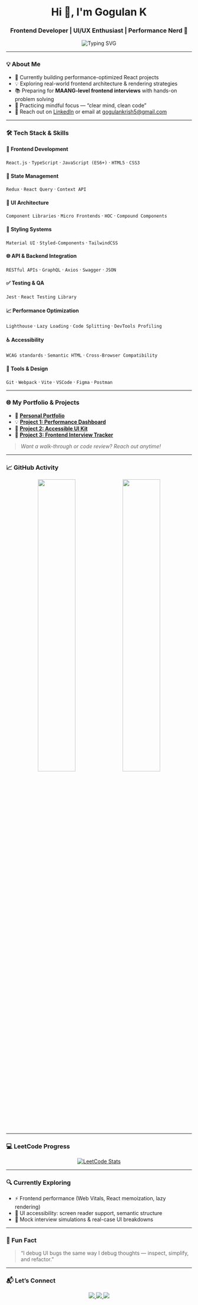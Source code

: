 <!-- Profile Header -->
<h1 align="center">Hi 👋, I'm Gogulan K</h1>
<h3 align="center">Frontend Developer | UI/UX Enthusiast | Performance Nerd 🚀</h3>

<p align="center">
  <img src="https://readme-typing-svg.demolab.com?font=Fira+Code&pause=1000&color=00F7EF&center=true&vCenter=true&width=435&lines=Frontend+Developer+%7C+React+%7C+JS+%7C+Performance;Preparing+for+MAANG-level+Frontend+Interviews;I+design+for+users+and+code+for+clarity;Clean+code+%2B+Clear+UI+%3D+Good+Vibes" alt="Typing SVG" />
</p>

---

### 💡 About Me

- 🔭 Currently building performance-optimized React projects  
- 💡 Exploring real-world frontend architecture & rendering strategies  
- 📚 Preparing for **MAANG-level frontend interviews** with hands-on problem solving  
- 🧠 Practicing mindful focus — “clear mind, clean code”  
- 💌 Reach out on [LinkedIn](https://www.linkedin.com/in/gogulankanagaraj/) or email at [gogulankrish5@gmail.com](mailto:gogulankrish5@gmail.com)

---

### 🛠️ Tech Stack & Skills

#### 🚀 Frontend Development
`React.js` · `TypeScript` · `JavaScript (ES6+)` · `HTML5` · `CSS3`

#### 🧩 State Management
`Redux` · `React Query` · `Context API`

#### 🧱 UI Architecture
`Component Libraries` · `Micro Frontends` · `HOC` · `Compound Components`

#### 🎨 Styling Systems
`Material UI` · `Styled-Components` · `TailwindCSS`

#### 🌐 API & Backend Integration
`RESTful APIs` · `GraphQL` · `Axios` · `Swagger` · `JSON`

#### ✅ Testing & QA
`Jest` · `React Testing Library`

#### 📈 Performance Optimization
`Lighthouse` · `Lazy Loading` · `Code Splitting` · `DevTools Profiling`

#### ♿ Accessibility
`WCAG standards` · `Semantic HTML` · `Cross-Browser Compatibility`

#### 🧰 Tools & Design
`Git` · `Webpack` · `Vite` · `VSCode` · `Figma` · `Postman`

---

### 🌐 My Portfolio & Projects

- 💼 [**Personal Portfolio**](https://your-portfolio-url.com)  
- 💡 [**Project 1: Performance Dashboard**](https://github.com/Gogulan108/performance-dashboard)  
- 🔗 [**Project 2: Accessible UI Kit**](https://github.com/Gogulan108/accessible-ui-kit)  
- 🎨 [**Project 3: Frontend Interview Tracker**](https://github.com/Gogulan108/frontend-interview-prep)

> _Want a walk-through or code review? Reach out anytime!_

---

### 📈 GitHub Activity

<p align="center">
  <img src="https://github-readme-stats.vercel.app/api?username=Gogulan108&show_icons=true&theme=tokyonight" width="45%" />
  <img src="https://streak-stats.demolab.com/?user=Gogulan108&theme=tokyonight" width="45%" />
</p>

---

### 💻 LeetCode Progress

<p align="center">
  <a href="https://leetcode.com/Gogulan108/">
    <img src="https://leetcard.jacoblin.cool/Gogulan108?theme=dark&font=Fira+Code&ext=heatmap" alt="LeetCode Stats" />
  </a>
</p>

---

### 🔍 Currently Exploring

- ⚡ Frontend performance (Web Vitals, React memoization, lazy rendering)
- 🧠 UI accessibility: screen reader support, semantic structure
- 🎯 Mock interview simulations & real-case UI breakdowns

---

### 💬 Fun Fact

> “I debug UI bugs the same way I debug thoughts — inspect, simplify, and refactor.”

---

### 📬 Let’s Connect

<p align="center">
  <a href="https://www.linkedin.com/in/gogulankanagaraj/">
    <img src="https://img.shields.io/badge/LinkedIn-blue?style=for-the-badge&logo=linkedin&logoColor=white" />
  </a>
  <a href="mailto:gogulankrish5@gmail.com">
    <img src="https://img.shields.io/badge/Gmail-red?style=for-the-badge&logo=gmail&logoColor=white" />
  </a>
  <a href="https://leetcode.com/Gogulan108/">
    <img src="https://img.shields.io/badge/LeetCode-FFA116?style=for-the-badge&logo=leetcode&logoColor=black" />
  </a>
</p>
